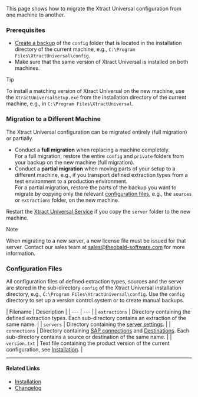 This page shows how to migrate the Xtract Universal configuration from one machine to another.

### Prerequisites

- [Create a backup](../update/#create-a-backup) of the `config` folder that is located in the installation directory of the current machine, e.g., `C:\Program Files\XtractUniversal\config`.
- Make sure that the same version of Xtract Universal is installed on both machines.

Tip

To install a matching version of Xtract Universal on the new machine, use the `XtractUniversalSetup.exe` from the installation directory of the current machine, e.g., in `C:\Program Files\XtractUniversal`.

### Migration to a Different Machine

The Xtract Universal configuration can be migrated entirely (full migration) or partially.

- Conduct a **full migration** when replacing a machine completely.\
  For a full migration, restore the entire `config` and `private` folders from your backup on the new machine (full migration).
- Conduct a **partial migration** when moving parts of your setup to a different machine, e.g., if you transport defined extraction types from a test environment to a production environment.\
  For a partial migration, restore the parts of the backup you want to migrate by copying only the relevant [configuration files](#configuration-files), e.g., the `sources` or `extractions` folder, on the new machine.

Restart the [Xtract Universal Service](../../server/) if you copy the `server` folder to the new machine.

Note

When migrating to a new server, a new license file must be issued for that server. Contact our sales team at [sales@theobald-software.com](mailto:sales@theobald-software.com) for more information.

### Configuration Files

All configuration files of defined extraction types, sources and the server are stored in the sub-directory `config` of the Xtract Universal installation directory, e.g., `C:\Program Files\XtractUniversal\config`. Use the `config` directory to set up a version control system or to create manual backups.

| Filename | Description | | --- | --- | | `extractions` | Directory containing the defined extraction types. Each sub-directory contains an extraction of the same name. | | `servers` | Directory containing the [server settings](../../server/server-settings/). | | `connections` | Directory containing [SAP connections](../../sap-connection/) and [Destinations](../../destinations/). Each sub-directory contains a source or destination of the same name. | | `version.txt` | Text file containing the product version of the current configuration, see [Installation](../installation/#installation-directory-files). |

______________________________________________________________________

#### Related Links

- [Installation](../installation/)
- [Changelog](../../../changelog/)
